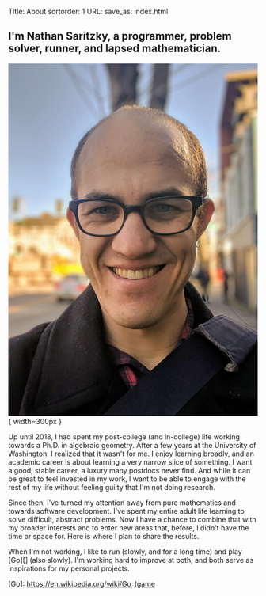 Title: About
sortorder: 1
URL: 
save_as: index.html

## I'm Nathan Saritzky, a programmer, problem solver, runner, and lapsed mathematician.

![Me](/images/portrait.jpg){ width=300px }

Up until 2018, I had spent my post-college (and in-college) life working towards a Ph.D. in algebraic geometry. After a few years at the University of Washington, I realized that it wasn't for me. I enjoy learning broadly, and an academic career is about learning a very narrow slice of something. I want a good, stable career, a luxury many postdocs never find. And while it can be great to feel invested in my work, I want to be able to engage with the rest of my life without feeling guilty that I'm not doing research.

Since then, I've turned my attention away from pure mathematics and towards software development. I've spent my entire adult life learning to solve difficult, abstract problems. Now I have a chance to combine that with my broader interests and to enter new areas that, before, I didn't have the time or space for. Here is where I plan to share the results.

When I'm not working, I like to run (slowly, and for a long time) and play [Go][] (also slowly). I'm working hard to improve at both, and both serve as inspirations for my personal projects.

   [Go]: https://en.wikipedia.org/wiki/Go_(game